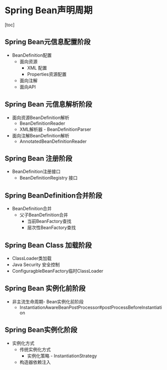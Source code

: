 # Spring Bean声明周期

[toc]

## Spring Bean元信息配置阶段

- BeanDefinition配置
  - 面向资源
    - XML 配置
    - Properties资源配置
  - 面向注解
  - 面向API

## Spring Bean 元信息解析阶段

- 面向资源BeanDefinition解析
  - BeanDefinitionReader
  - XML解析器 - BeanDefinitionParser
- 面向注解BeanDefinition解析
  - AnnotatedBeanDefinitionReader

## Spring Bean 注册阶段

- BeanDefinition注册接口
  - BeanDefinitionRegistry 接口

## Spring BeanDefinition合并阶段

- BeanDefinition合并
  - 父子BeanDefinition合并
    - 当前BeanFactory查找
    - 层次性BeanFactory查找

## Spring Bean Class 加载阶段

- ClassLoader类加载
- Java Security 安全控制
- ConfiguragbleBeanFactory临时ClassLoader

## Spring Bean 实例化前阶段

- 非主流生命周期- Bean实例化前阶段
  - InstantiationAwareBeanPostProcessor#postProcessBeforeInstantiation

## Spring Bean实例化阶段

- 实例化方式
  - 传统实例化方式
    - 实例化策略 - InstantiationStrategy
  - 构造器依赖注入

